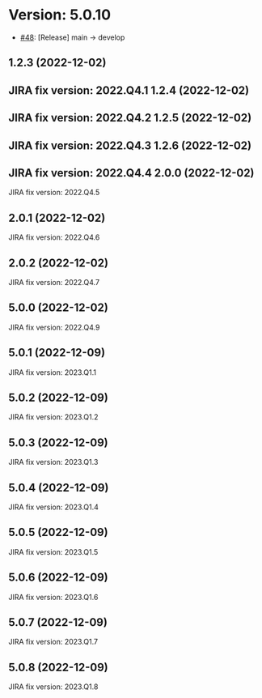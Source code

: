 # Version: 5.0.10

* [#48](https://github.com/zimmicz/github-actions-demo/pull/48): [Release] main -> develop


1.2.3 (2022-12-02)
---
JIRA fix version: 2022.Q4.1
1.2.4 (2022-12-02)
---
JIRA fix version: 2022.Q4.2
1.2.5 (2022-12-02)
---
JIRA fix version: 2022.Q4.3
1.2.6 (2022-12-02)
---
JIRA fix version: 2022.Q4.4
2.0.0 (2022-12-02)
---
JIRA fix version: 2022.Q4.5

2.0.1 (2022-12-02)
---
JIRA fix version: 2022.Q4.6

2.0.2 (2022-12-02)
---
JIRA fix version: 2022.Q4.7

5.0.0 (2022-12-02)
---
JIRA fix version: 2022.Q4.9

5.0.1 (2022-12-09)
---
JIRA fix version: 2023.Q1.1

5.0.2 (2022-12-09)
---
JIRA fix version: 2023.Q1.2

5.0.3 (2022-12-09)
---
JIRA fix version: 2023.Q1.3

5.0.4 (2022-12-09)
---
JIRA fix version: 2023.Q1.4

5.0.5 (2022-12-09)
---
JIRA fix version: 2023.Q1.5

5.0.6 (2022-12-09)
---
JIRA fix version: 2023.Q1.6

5.0.7 (2022-12-09)
---
JIRA fix version: 2023.Q1.7

5.0.8 (2022-12-09)
---
JIRA fix version: 2023.Q1.8

